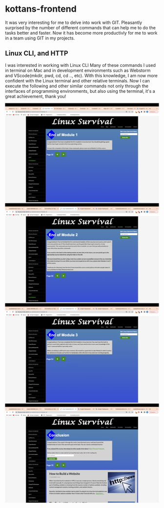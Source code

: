 # kottans-frontend
It was very interesting for me to delve into work with GIT. Pleasantly surprised by the number of different commands that can help me to do the tasks better and faster. Now it has become more productivly for me to work in a team using GIT in my projects.
## Linux CLI, and HTTP
I was interested in working with Linux CLI
Many of these commands I used in terminal on Mac and in development environments such as Webstorm and VScode(mkdir, pwd, cd, cd .., etc).
With this knowledge, I am now more confident with the Linux terminal and other relative terminals.
Now I can execute the following and other similar commands not only through the interfaces of programming environments, but also using the terminal, it's a great achievement, thank you!

![Screenshot1](task_linux_cli/module1.png)
![Screenshot2](task_linux_cli/module2.png)
![Screenshot3](task_linux_cli/module3.png)
![Screenshot4](task_linux_cli/module4.png)